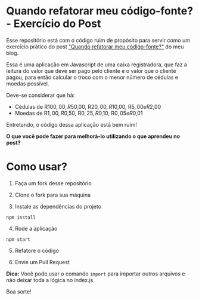 # Quando refatorar meu código-fonte? - Exercício do Post

Esse repositório está com o código ruim de propósito para servir como um exercício prático do post
["Quando refatorar meu código-fonte?"](https://alvarengathomas.github.io/quando-refatorar-meu-codigo-fonte) do meu blog.

Essa é uma aplicação em Javascript de uma caixa registradora, que faz a leitura do valor que deve ser pago pelo cliente
e o valor que o cliente pagou, para então calcular o troco com o menor número de cédulas e moedas possível.

Deve-se considerar que há:

* Cédulas de R$100,00, R$50,00, R$20,00, R$10,00, R$5,00 e R$2,00
* Moedas de R$1,00, R$0,50, R$0,25, R$0,10, R$0,05 e R$0,01

Entretando, o código dessa aplicação está bem ruim!

**O que você pode fazer para melhorá-lo utilizando o que aprendeu no post?**

# Como usar?

1. Faça um fork desse repositório

2. Clone o fork para sua máquina

3. Instale as dependências do projeto

```
npm install
```
4. Rode a aplicação

```
npm start
```
5. Refatore o código

6. Envie um Pull Request 

**Dica:** Você pode usar o comando ```import``` para importar outros arquivos e não deixar toda a lógica no index.js

Boa sorte!